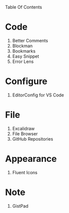 Table Of Contents

# Code
1. Better Comments 
1. Blockman
1. Bookmarks
1. Easy Snippet
1. Error Lens

# Configure
1. EditorConfig for VS Code

# File
1. Excalidraw
1. File Browser
1. GitHub Repositories

# Appearance
1. Fluent Icons

# Note
1. GistPad

